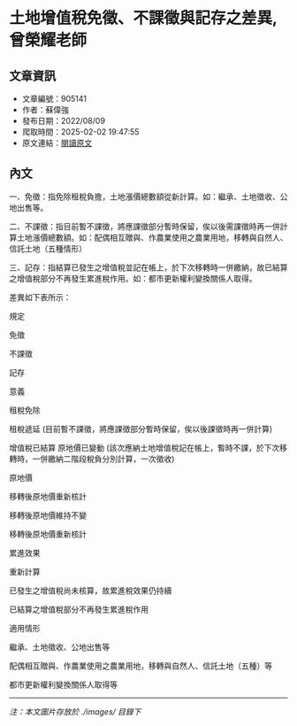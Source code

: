 # 土地增值稅免徵、不課徵與記存之差異,曾榮耀老師

## 文章資訊
- 文章編號：905141
- 作者：蘇偉強
- 發布日期：2022/08/09
- 爬取時間：2025-02-02 19:47:55
- 原文連結：[閱讀原文](https://real-estate.get.com.tw/Columns/detail.aspx?no=905141)

## 內文
一、免徵：指免除租稅負擔，土地漲價總數額從新計算。如：繼承、土地徵收、公地出售等。

二、不課徵：指目前暫不課徵，將應課徵部分暫時保留，俟以後需課徵時再一併計算土地漲價總數額。如：配偶相互贈與、作農業使用之農業用地，移轉與自然人、信託土地（五種情形）

三、記存：指結算已發生之增值稅並記在帳上，於下次移轉時一併繳納，故已結算之增值稅部分不再發生累進稅作用。如：都市更新權利變換關係人取得。

差異如下表所示：

規定

免徵

不課徵

記存

意義

租稅免除

租稅遞延 (目前暫不課徵，將應課徵部分暫時保留，俟以後課徵時再一併計算)

增值稅已結算 原地價已變動 (該次應納土地增值稅記在帳上，暫時不課，於下次移轉時，一併繳納二階段稅負分別計算，一次徵收)

原地價

移轉後原地價重新核計

移轉後原地價維持不變

移轉後原地價重新核計

累進效果

重新計算

已發生之增值稅尚未核算，故累進稅效果仍持續

已結算之增值稅部分不再發生累進稅作用

適用情形

繼承、土地徵收、公地出售等

配偶相互贈與、作農業使用之農業用地，移轉與自然人、信託土地（五種）等

都市更新權利變換關係人取得等

---
*注：本文圖片存放於 ./images/ 目錄下*
